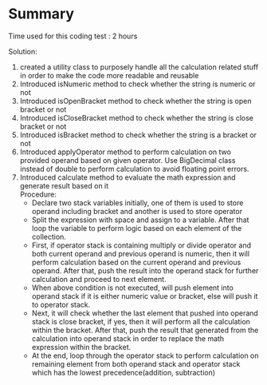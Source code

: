 # Summary

Time used for this coding test : 2 hours

Solution:
1) created a utility class to purposely handle all the calculation related stuff in order to make the code more readable and reusable
2) Introduced isNumeric method to check whether the string is numeric or not
3) Introduced isOpenBracket method to check whether the string is open bracket or not
4) Introduced isCloseBracket method to check whether the string is close bracket or not
5) Introduced isBracket method to check whether the string is a bracket or not
6) Introduced applyOperator method to perform calculation on two provided operand based on given operator. Use BigDecimal class instead of double to perform calculation to avoid floating point errors. 
7) Introduced calculate method to evaluate the math expression and generate result based on it
<br>Procedure:
    - Declare two stack variables initially, one of them is used to store operand including bracket and another is used to store operator
    - Split the expression with space and assign to a variable. After that loop the variable to perform logic based on each element of the collection.
    - First, if operator stack is containing  multiply or divide operator and both current operand and previous operand is numeric, then it will perform calculation based on the current operand and previous operand. After that, push the result into the operand stack for further calculation and proceed to next element.
    - When above condition is not executed, will push element into operand stack if it is either numeric value or bracket, else will push it to operator stack.
    - Next, it will check whether the last element that pushed into operand stack is close bracket, if yes, then it will perform all the calculation within the bracket. After that, push the result that generated from the calculation into operand stack in order to replace the math expression within the bracket.
    - At the end, loop through the operator stack to perform calculation on remaining element from both operand stack and operator stack which has the lowest precedence(addition, subtraction)
